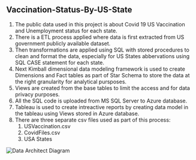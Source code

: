 ## **Vaccination-Status-By-US-State**
1. The public data used in this project is about Covid 19 US Vaccination and Unemployment status for each state.
1. There is a ETL process applied where data is first extracted from US government publicly available dataset. 
1. Then transformations are applied using SQL with stored procedures to clean and format the data, especially for US States abbervations using SQL CASE statement for each state.
1. Next Kimball dimensional data modeling framework is used to create Dimensions and Fact tables as part of Star Schema to store the data at the right granularity for analytical pursposes.
1. Views are created from the base tables to limit the access and for data privacy purposes.
1. All the SQL code is uploaded from MS SQL Server to Azure database.
1. Tableau is used to create intreactive reports by creating data model in the tableau using Views stored in Azure database.
1. There are three separate csv files used as part of this process: 
    1) USVaccination.csv
    2) CovidFiles.csv
    3) USA States




![Data Architect Diagram](https://github.com/krishnak-de/Vaccination-By-US-States/assets/130612282/7b4c1fb7-1551-4b70-8854-c71362634f53)





